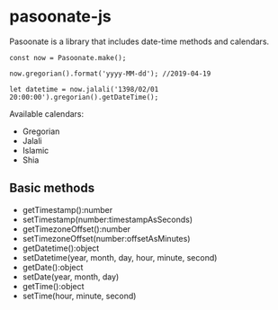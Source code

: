 # pasoonate-js
Pasoonate is a library that includes date-time methods and calendars.

```
const now = Pasoonate.make();
```

```
now.gregorian().format('yyyy-MM-dd'); //2019-04-19
```

```
let datetime = now.jalali('1398/02/01 20:00:00').gregorian().getDateTime();
```

Available calendars:

- Gregorian
- Jalali
- Islamic
- Shia


Basic methods
-------------

- getTimestamp():number
- setTimestamp(number:timestampAsSeconds)
- getTimezoneOffset():number
- setTimezoneOffset(number:offsetAsMinutes)
- getDatetime():object
- setDatetime(year, month, day, hour, minute, second)
- getDate():object
- setDate(year, month, day)
- getTime():object
- setTime(hour, minute, second)

